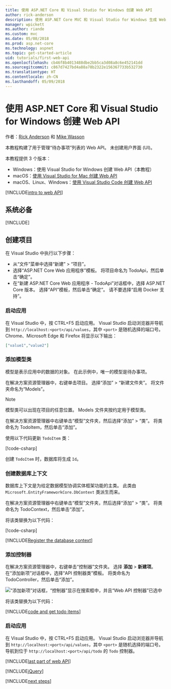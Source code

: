 ```yaml
---
title: 使用 ASP.NET Core 和 Visual Studio for Windows 创建 Web API
author: rick-anderson
description: 使用 ASP.NET Core MVC 和 Visual Studio for Windows 生成 Web API
manager: wpickett
ms.author: riande
ms.custom: mvc
ms.date: 05/08/2018
ms.prod: asp.net-core
ms.technology: aspnet
ms.topic: get-started-article
uid: tutorials/first-web-api
ms.openlocfilehash: cb46f8b4013488dbe2bb5ca3d08a8c6e452141dd
ms.sourcegitcommit: c867d7427bd4a88a78b2322e156367733b532730
ms.translationtype: HT
ms.contentlocale: zh-CN
ms.lasthandoff: 05/09/2018
---
```

# <a name="create-a-web-api-with-aspnet-core-and-visual-studio-for-windows"></a>使用 ASP.NET Core 和 Visual Studio for Windows 创建 Web API

作者：[Rick Anderson](https://twitter.com/RickAndMSFT) 和 [Mike Wasson](https://github.com/mikewasson)

本教程构建了用于管理“待办事项”列表的 Web API。 未创建用户界面 (UI)。

本教程提供 3 个版本：

* Windows：使用 Visual Studio for Windows 创建 Web API（本教程）
* macOS：[使用 Visual Studio for Mac 创建 Web API](xref:tutorials/first-web-api-mac)
* macOS、Linux、Windows：[使用 Visual Studio Code 创建 Web API](xref:tutorials/web-api-vsc)

<!-- WARNING: The code AND images in this doc are used by uid: tutorials/web-api-vsc, tutorials/first-web-api-mac and tutorials/first-web-api. If you change any code/images in this tutorial, update uid: tutorials/web-api-vsc -->

[!INCLUDE[intro to web API](../includes/webApi/intro.md)]

## <a name="prerequisites"></a>系统必备

[!INCLUDE[](~/includes/net-core-prereqs-windows.md)]

## <a name="create-the-project"></a>创建项目

在 Visual Studio 中执行以下步骤：

* 从“文件”菜单中选择“新建” > “项目”。
* 选择“ASP.NET Core Web 应用程序”模板。 将项目命名为 TodoApi，然后单击“确定”。
* 在“新建 ASP.NET Core Web 应用程序 - TodoApi”对话框中，选择 ASP.NET Core 版本。 选择“API”模板，然后单击“确定”。 请不要选择“启用 Docker 支持”。

### <a name="launch-the-app"></a>启动应用

在 Visual Studio 中，按 CTRL+F5 启动应用。 Visual Studio 启动浏览器并导航到 `http://localhost:<port>/api/values`，其中 `<port>` 是随机选择的端口号。 Chrome、Microsoft Edge 和 Firefox 将显示以下输出：

```json
["value1","value2"]
```

### <a name="add-a-model-class"></a>添加模型类

模型是表示应用中的数据的对象。 在此示例中，唯一的模型是待办事项。

在解决方案资源管理器中，右键单击项目。 选择“添加” > “新建文件夹”。 将文件夹命名为“Models”。

> [!NOTE]
> 模型类可以出现在项目的任意位置。 Models 文件夹按约定用于模型类。

在解决方案资源管理器中右键单击“模型”文件夹，然后选择“添加” > “类”。 将类命名为 TodoItem，然后单击“添加”。

使用以下代码更新 `TodoItem` 类：

[!code-csharp[](first-web-api/samples/2.0/TodoApi/Models/TodoItem.cs)]

创建 `TodoItem` 时，数据库将生成 `Id`。

### <a name="create-the-database-context"></a>创建数据库上下文

数据库上下文是为给定数据模型协调实体框架功能的主类。 此类由 `Microsoft.EntityFrameworkCore.DbContext` 类派生而来。

在解决方案资源管理器中右键单击“模型”文件夹，然后选择“添加” > “类”。 将类命名为 TodoContext，然后单击“添加”。

将该类替换为以下代码：

[!code-csharp[](first-web-api/samples/2.0/TodoApi/Models/TodoContext.cs)]

[!INCLUDE[Register the database context](../includes/webApi/register_dbContext.md)]

### <a name="add-a-controller"></a>添加控制器

在解决方案资源管理器中，右键单击“控制器”文件夹。 选择 **添加** > **新建项**。 在“添加新项”对话框中，选择“API 控制器类”模板。 将类命名为 TodoController，然后单击“添加”。

![“添加新项”对话框，“控制器”显示在搜索框中，并且“Web API 控制器”已选中](first-web-api/_static/new_controller.png)

将该类替换为以下代码：

[!INCLUDE[code and get todo items](../includes/webApi/getTodoItems.md)]

### <a name="launch-the-app"></a>启动应用

在 Visual Studio 中，按 CTRL+F5 启动应用。 Visual Studio 启动浏览器并导航到 `http://localhost:<port>/api/values`，其中 `<port>` 是随机选择的端口号。 导航到位于 `http://localhost:<port>/api/todo` 的 `Todo` 控制器。

[!INCLUDE[last part of web API](../includes/webApi/end.md)]

[!INCLUDE[jQuery](../includes/webApi/add-jquery.md)]

[!INCLUDE[next steps](../includes/webApi/next.md)]
